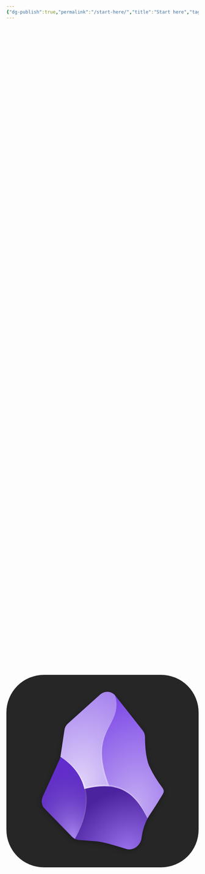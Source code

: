 ```yaml
---
{"dg-publish":true,"permalink":"/start-here/","title":"Start here","tags":["gardenEntry"],"noteIcon":"1","created":"2025-02-03T18:27:02.257+11:00","updated":"2025-02-03T23:35:07.837+11:00"}
---
```


<svg xmlns="http://www.w3.org/2000/svg" id="custom-logo" width="200" height="512" viewBox="0 0 512 512" fill="none" style="height:100%;width:100%;">  <defs>    <radialGradient id="b" cx="0" cy="0" r="1" gradientUnits="userSpaceOnUse" gradientTransform="matrix(-48 -185 123 -32 179 429.7)">      <stop stop-color="#fff" stop-opacity=".4"/>      <stop offset="1" stop-opacity=".1"/>    </radialGradient>    <radialGradient id="c" cx="0" cy="0" r="1" gradientUnits="userSpaceOnUse" gradientTransform="matrix(41 -310 229 30 341.6 351.3)">      <stop stop-color="#fff" stop-opacity=".6"/>      <stop offset="1" stop-color="#fff" stop-opacity=".1"/>    </radialGradient>    <radialGradient id="d" cx="0" cy="0" r="1" gradientUnits="userSpaceOnUse" gradientTransform="matrix(57 -261 178 39 190.5 296.3)">      <stop stop-color="#fff" stop-opacity=".8"/>      <stop offset="1" stop-color="#fff" stop-opacity=".4"/>    </radialGradient>    <radialGradient id="e" cx="0" cy="0" r="1" gradientUnits="userSpaceOnUse" gradientTransform="matrix(-79 -133 153 -90 321.4 464.2)">      <stop stop-color="#fff" stop-opacity=".3"/>      <stop offset="1" stop-opacity=".3"/>    </radialGradient>    <radialGradient id="f" cx="0" cy="0" r="1" gradientUnits="userSpaceOnUse" gradientTransform="matrix(-29 136 -92 -20 300.7 149.9)">      <stop stop-color="#fff" stop-opacity="0"/>      <stop offset="1" stop-color="#fff" stop-opacity=".2"/>    </radialGradient>    <radialGradient id="g" cx="0" cy="0" r="1" gradientUnits="userSpaceOnUse" gradientTransform="matrix(72 73 -155 153 137.8 225.2)">      <stop stop-color="#fff" stop-opacity=".2"/>      <stop offset="1" stop-color="#fff" stop-opacity=".4"/>    </radialGradient>    <radialGradient id="h" cx="0" cy="0" r="1" gradientUnits="userSpaceOnUse" gradientTransform="matrix(20 118 -251 43 215.1 273.7)">      <stop stop-color="#fff" stop-opacity=".1"/>      <stop offset="1" stop-color="#fff" stop-opacity=".3"/>    </radialGradient>    <radialGradient id="i" cx="0" cy="0" r="1" gradientUnits="userSpaceOnUse" gradientTransform="matrix(-162 -85 268 -510 374.4 371.7)">      <stop stop-color="#fff" stop-opacity=".2"/>      <stop offset=".5" stop-color="#fff" stop-opacity=".2"/>      <stop offset="1" stop-color="#fff" stop-opacity=".3"/>    </radialGradient>    <filter id="a" x="80.1" y="37" width="351.1" height="443.2" filterUnits="userSpaceOnUse" color-interpolation-filters="sRGB">      <feFlood flood-opacity="0" result="BackgroundImageFix"/>      <feBlend in="SourceGraphic" in2="BackgroundImageFix" result="shape"/>      <feGaussianBlur stdDeviation="6.5" result="effect1_foregroundBlur_744_9191"/>    </filter>  </defs>  <rect id="logo-bg" fill="#262626" width="512" height="512" rx="100"/>  <g filter="url(#a)">    <path d="M359.2 437.5c-2.6 19-21.3 33.9-40 28.7-26.5-7.2-57.2-18.6-84.8-20.7l-42.4-3.2a28 28 0 0 1-18-8.3l-73-74.8a27.7 27.7 0 0 1-5.4-30.7s45-98.6 46.8-103.7c1.6-5.1 7.8-49.9 11.4-73.9a28 28 0 0 1 9-16.5L249 57.2a28 28 0 0 1 40.6 3.4l72.6 91.6a29.5 29.5 0 0 1 6.2 18.3c0 17.3 1.5 53 11.2 76a301.3 301.3 0 0 0 35.6 58.2 14 14 0 0 1 1 15.6c-6.3 10.7-18.9 31.3-36.6 57.6a142.2 142.2 0 0 0-20.5 59.6Z" fill="#000" fill-opacity=".3"/>  </g>  <path id="arrow" d="M359.9 434.3c-2.6 19.1-21.3 34-40 28.9-26.4-7.3-57-18.7-84.7-20.8l-42.3-3.2a27.9 27.9 0 0 1-18-8.4l-73-75a27.9 27.9 0 0 1-5.4-31s45.1-99 46.8-104.2c1.7-5.1 7.8-50 11.4-74.2a28 28 0 0 1 9-16.6l86.2-77.5a28 28 0 0 1 40.6 3.5l72.5 92a29.7 29.7 0 0 1 6.2 18.3c0 17.4 1.5 53.2 11.1 76.3a303 303 0 0 0 35.6 58.5 14 14 0 0 1 1.1 15.7c-6.4 10.8-18.9 31.4-36.7 57.9a143.3 143.3 0 0 0-20.4 59.8Z" fill="#6c31e3"/>  <path d="M182.7 436.4c33.9-68.7 33-118 18.5-153-13.2-32.4-37.9-52.8-57.3-65.5-.4 1.9-1 3.7-1.8 5.4L96.5 324.8a27.9 27.9 0 0 0 5.5 31l72.9 75c2.3 2.3 5 4.2 7.8 5.6Z" fill="url(#b)"/>  <path d="M274.9 297c9.1.9 18 2.9 26.8 6.1 27.8 10.4 53.1 33.8 74 78.9 1.5-2.6 3-5.1 4.6-7.5a1222 1222 0 0 0 36.7-57.9 14 14 0 0 0-1-15.7 303 303 0 0 1-35.7-58.5c-9.6-23-11-58.9-11.1-76.3 0-6.6-2.1-13.1-6.2-18.3l-72.5-92-1.2-1.5c5.3 17.5 5 31.5 1.7 44.2-3 11.8-8.6 22.5-14.5 33.8-2 3.8-4 7.7-5.9 11.7a140 140 0 0 0-15.8 58c-1 24.2 3.9 54.5 20 95Z" fill="url(#c)"/>  <path d="M274.8 297c-16.1-40.5-21-70.8-20-95 1-24 8-42 15.8-58l6-11.7c5.8-11.3 11.3-22 14.4-33.8a78.5 78.5 0 0 0-1.7-44.2 28 28 0 0 0-39.4-2l-86.2 77.5a28 28 0 0 0-9 16.6L144.2 216c0 .7-.2 1.3-.3 2 19.4 12.6 44 33 57.3 65.3 2.6 6.4 4.8 13.1 6.4 20.4a200 200 0 0 1 67.2-6.8Z" fill="url(#d)"/>  <path d="M320 463.2c18.6 5.1 37.3-9.8 39.9-29a153 153 0 0 1 15.9-52.2c-21-45.1-46.3-68.5-74-78.9-29.5-11-61.6-7.3-94.2.6 7.3 33.1 3 76.4-24.8 132.7 3.1 1.6 6.6 2.5 10.1 2.8l43.9 3.3c23.8 1.7 59.3 14 83.2 20.7Z" fill="url(#e)"/>  <path fill-rule="evenodd" clip-rule="evenodd" d="M255 200.5c-1.1 24 1.9 51.4 18 91.8l-5-.5c-14.5-42.1-17.7-63.7-16.6-88 1-24.3 8.9-43 16.7-59 2-4 6.6-11.5 8.6-15.3 5.8-11.3 9.7-17.2 13-27.5 4.8-14.4 3.8-21.2 3.2-28 3.7 24.5-10.4 45.8-21 67.5a145 145 0 0 0-17 59Z" fill="url(#f)"/>  <path fill-rule="evenodd" clip-rule="evenodd" d="M206 285.1c2 4.4 3.7 8 4.9 13.5l-4.3 1c-1.7-6.4-3-11-5.5-16.5-14.6-34.3-38-52-57-65 23 12.4 46.7 31.9 61.9 67Z" fill="url(#g)"/>  <path fill-rule="evenodd" clip-rule="evenodd" d="M211.1 303c8 37.5-1 85.2-27.5 131.6 22.2-46 33-90.1 24-131l3.5-.7Z" fill="url(#h)"/>  <path fill-rule="evenodd" clip-rule="evenodd" d="M302.7 299.5c43.5 16.3 60.3 52 72.8 81.9-15.5-31.2-37-65.7-74.4-78.5-28.4-9.8-52.4-8.6-93.5.7l-.9-4c43.6-10 66.4-11.2 96 0Z" fill="url(#i)"/></svg>
Welcome to my digital garden published by [[Why Obsidian\|Obsidian]] app. 
# What this place is
A place to capture and store relevant notes, thoughts, ideas, quotes, project notes, information and knowledge I want to hold onto. 
It's a personal wiki where I continue to improve the notes over time. So yes, it is a work-in-progress wiki. 
# What this place is not
A blog with refined posts, excellent writing skills, regularly updated.
# Things I'm working on
- take more notes to grow this garden 🌳
- create a map of content (MOC) 🗺️
- create a dark mode button  🦉

# Writing 
| notes                                                               | posted            |
| ------------------------------------------------------------------- | ----------------- |
| [[My note-taking workflow\|My note-taking workflow]]             | February 02, 2025 |
| [[File over app is a philosophy\|File over app is a philosophy]] | February 03, 2025 |
| [[Start here\|Start here]]                                       | February 01, 2025 |

{ .block-language-dataview}


